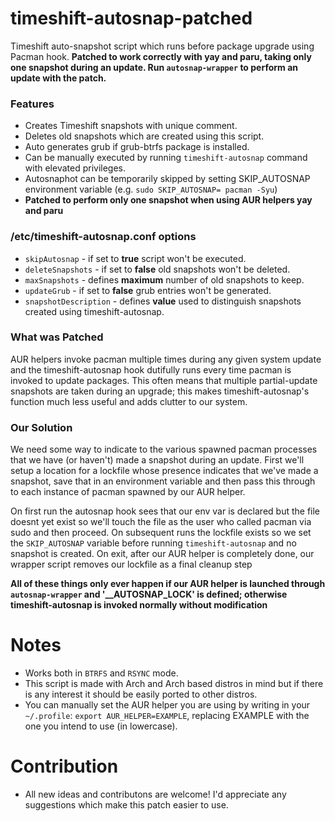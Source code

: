 # timeshift-autosnap-patched
Timeshift auto-snapshot script which runs before package upgrade using Pacman hook. **Patched to work correctly with yay and paru, 
taking only one snapshot during an update. Run `autosnap-wrapper` to perform an update with the patch.**

### Features
*  Creates Timeshift snapshots with unique comment.
*  Deletes old snapshots which are created using this script.
*  Auto generates grub if grub-btrfs package is installed.
*  Can be manually executed by running `timeshift-autosnap` command with elevated privileges.
*  Autosnaphot can be temporarily skipped by setting SKIP_AUTOSNAP environment variable (e.g. `sudo SKIP_AUTOSNAP= pacman -Syu`)
*  **Patched to perform only one snapshot when using AUR helpers yay and paru**

### /etc/timeshift-autosnap.conf options
*  `skipAutosnap` - if set to **true** script won't be executed.
*  `deleteSnapshots` - if set to **false** old snapshots won't be deleted.
*  `maxSnapshots` - defines **maximum** number of old snapshots to keep.
*  `updateGrub` - if set to **false** grub entries won't be generated.
*  `snapshotDescription` - defines **value** used to distinguish snapshots created using timeshift-autosnap.

### What was Patched

AUR helpers invoke pacman multiple times during any given system update and the timeshift-autosnap hook dutifully
runs every time pacman is invoked to update packages. This often means that multiple partial-update snapshots are
taken during an upgrade; this makes timeshift-autosnap's function much less useful and adds clutter to our system.

### Our Solution

We need some way to indicate to the various spawned pacman processes that we have (or haven't) made a snapshot during
an update. First we'll setup a location for a lockfile whose presence indicates that we've made a snapshot, save that
in an environment variable and then pass this through to each instance of pacman spawned by our AUR helper.

On first run the autosnap hook sees that our env var is declared but the file doesnt yet exist so we'll touch
the file as the user who called pacman via sudo and then proceed. On subsequent runs the lockfile exists so we
set the `SKIP_AUTOSNAP` variable before running `timeshift-autosnap` and no snapshot is created. On exit, after
our AUR helper is completely done, our wrapper script removes our lockfile as a final cleanup step

**All of these things only ever happen if our AUR helper is launched through `autosnap-wrapper` and '__AUTOSNAP_LOCK'
is defined; otherwise timeshift-autosnap is invoked normally without modification**

# Notes
*  Works both in `BTRFS` and `RSYNC` mode.
*  This script is made with Arch and Arch based distros in mind but if there is any interest it should be easily ported to other distros.
*  You can manually set the AUR helper you are using by writing in your `~/.profile`: `export AUR_HELPER=EXAMPLE`, replacing EXAMPLE with
the one you intend to use (in lowercase).

# Contribution
*  All new ideas and contributons are welcome! I'd appreciate any suggestions which make this patch easier to use.

